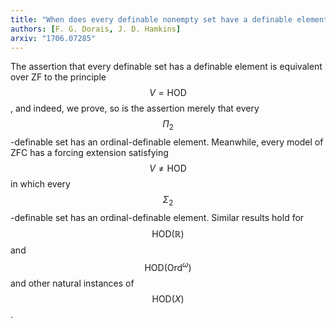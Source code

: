 ```yaml
---
title: "When does every definable nonempty set have a definable element?"
authors: [F. G. Dorais, J. D. Hamkins]
arxiv: "1706.07285"
---
```

The assertion that every definable set has a definable element is equivalent over ZF to the principle $$V=\text{HOD}$$, and indeed, we prove, so is the assertion merely that every $$\Pi_2$$-definable set has an ordinal-definable element. Meanwhile, every model of ZFC has a forcing extension satisfying $$V\neq\text{HOD}$$ in which every $$\Sigma_2$$-definable set has an ordinal-definable element. Similar results hold for $$\text{HOD}(\mathbb{R})$$ and $$\text{HOD}(\text{Ord}^\omega)$$ and other natural instances of $$\text{HOD}(X)$$.
